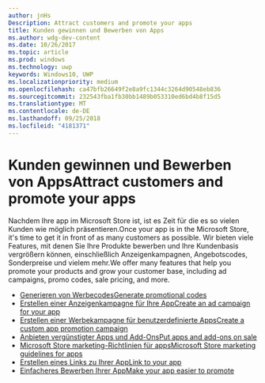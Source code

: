 ```yaml
---
author: jnHs
Description: Attract customers and promote your apps
title: Kunden gewinnen und Bewerben von Apps
ms.author: wdg-dev-content
ms.date: 10/26/2017
ms.topic: article
ms.prod: windows
ms.technology: uwp
keywords: Windows10, UWP
ms.localizationpriority: medium
ms.openlocfilehash: ca47bfb26649f2e8a9fc1344c3264d90548eb836
ms.sourcegitcommit: 232543fba1fb30bb1489b053310ed6bd4b8f15d5
ms.translationtype: MT
ms.contentlocale: de-DE
ms.lasthandoff: 09/25/2018
ms.locfileid: "4181371"
---
```

# <a name="attract-customers-and-promote-your-apps"></a><span data-ttu-id="dc1ee-103">Kunden gewinnen und Bewerben von Apps</span><span class="sxs-lookup"><span data-stu-id="dc1ee-103">Attract customers and promote your apps</span></span>

<span data-ttu-id="dc1ee-104">Nachdem Ihre app im Microsoft Store ist, ist es Zeit für die es so vielen Kunden wie möglich präsentieren.</span><span class="sxs-lookup"><span data-stu-id="dc1ee-104">Once your app is in the Microsoft Store, it's time to get it in front of as many customers as possible.</span></span> <span data-ttu-id="dc1ee-105">Wir bieten viele Features, mit denen Sie Ihre Produkte bewerben und Ihre Kundenbasis vergrößern können, einschließlich Anzeigenkampagnen, Angebotscodes, Sonderpreise und vielem mehr.</span><span class="sxs-lookup"><span data-stu-id="dc1ee-105">We offer many features that help you promote your products and grow your customer base, including ad campaigns, promo codes, sale pricing, and more.</span></span>

-   [<span data-ttu-id="dc1ee-106">Generieren von Werbecodes</span><span class="sxs-lookup"><span data-stu-id="dc1ee-106">Generate promotional codes</span></span>](generate-promotional-codes.md)
-   [<span data-ttu-id="dc1ee-107">Erstellen einer Anzeigenkampagne für Ihre App</span><span class="sxs-lookup"><span data-stu-id="dc1ee-107">Create an ad campaign for your app</span></span>](create-an-ad-campaign-for-your-app.md)
-   [<span data-ttu-id="dc1ee-108">Erstellen einer Werbekampagne für benutzerdefinierte Apps</span><span class="sxs-lookup"><span data-stu-id="dc1ee-108">Create a custom app promotion campaign</span></span>](create-a-custom-app-promotion-campaign.md)
-   [<span data-ttu-id="dc1ee-109">Anbieten vergünstigter Apps und Add-Ons</span><span class="sxs-lookup"><span data-stu-id="dc1ee-109">Put apps and add-ons on sale</span></span>](put-apps-and-add-ons-on-sale.md)
-   [<span data-ttu-id="dc1ee-110">Microsoft Store marketing-Richtlinien für apps</span><span class="sxs-lookup"><span data-stu-id="dc1ee-110">Microsoft Store marketing guidelines for apps</span></span>](app-marketing-guidelines.md)
-   [<span data-ttu-id="dc1ee-111">Erstellen eines Links zu Ihrer App</span><span class="sxs-lookup"><span data-stu-id="dc1ee-111">Link to your app</span></span>](link-to-your-app.md)
-   [<span data-ttu-id="dc1ee-112">Einfacheres Bewerben Ihrer App</span><span class="sxs-lookup"><span data-stu-id="dc1ee-112">Make your app easier to promote</span></span>](make-your-app-easier-to-promote.md)

 

 
